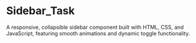 # Sidebar_Task
A responsive, collapsible sidebar component built with HTML, CSS, and JavaScript, featuring smooth animations and dynamic toggle functionality.
